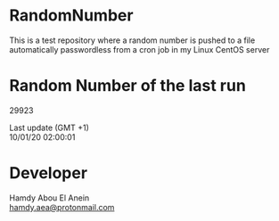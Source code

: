# RandomNumber    
This is a test repository where a random number is pushed to a file automatically passwordless from a cron job in my Linux CentOS server    
# Random Number of the last run   
29923
      
Last update (GMT +1)    
10/01/20 02:00:01
# Developer    
Hamdy Abou El Anein   
hamdy.aea@protonmail.com
